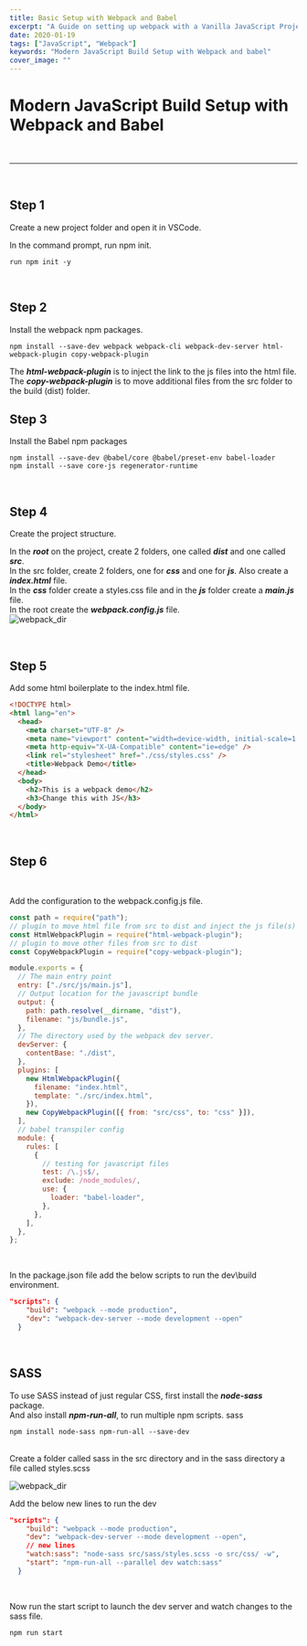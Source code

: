 ```yaml
---
title: Basic Setup with Webpack and Babel
excerpt: "A Guide on setting up webpack with a Vanilla JavaScript Project"
date: 2020-01-19
tags: ["JavaScript", "Webpack"]
keywords: "Modern JavaScript Build Setup with Webpack and babel"
cover_image: ""
---
```


# Modern JavaScript Build Setup with Webpack and Babel

<br>
<hr>
<br>

## Step 1

Create a new project folder and open it in VSCode.

In the command prompt, run npm init.

```batch
run npm init -y
```

<br>

## Step 2

Install the webpack npm packages.

```batch
npm install --save-dev webpack webpack-cli webpack-dev-server html-webpack-plugin copy-webpack-plugin
```

The **_html-webpack-plugin_** is to inject the link to the js files into the html file.  
The **_copy-webpack-plugin_** is to move additional files from the src folder to the build (dist) folder.
<br>

## Step 3

Install the Babel npm packages

```batch
npm install --save-dev @babel/core @babel/preset-env babel-loader
npm install --save core-js regenerator-runtime
```

<br>

## Step 4

Create the project structure.

In the **_root_** on the project, create 2 folders, one called **_dist_** and one called **_src_**.  
In the src folder, create 2 folders, one for **_css_** and one for **_js_**. Also create a **_index.html_** file.  
In the **_css_** folder create a styles.css file and in the **_js_** folder create a **_main.js_** file.  
In the root create the **_webpack.config.js_** file.  
![webpack_dir](/assets/images/CodeQuality/webpack_dir.png)

<br>

## Step 5

Add some html boilerplate to the index.html file.

```html
<!DOCTYPE html>
<html lang="en">
  <head>
    <meta charset="UTF-8" />
    <meta name="viewport" content="width=device-width, initial-scale=1.0" />
    <meta http-equiv="X-UA-Compatible" content="ie=edge" />
    <link rel="stylesheet" href="./css/styles.css" />
    <title>Webpack Demo</title>
  </head>
  <body>
    <h2>This is a webpack demo</h2>
    <h3>Change this with JS</h3>
  </body>
</html>
```

<br>

## Step 6

<br>

Add the configuration to the webpack.config.js file.

```javascript
const path = require("path");
// plugin to move html file from src to dist and inject the js file(s)
const HtmlWebpackPlugin = require("html-webpack-plugin");
// plugin to move other files from src to dist
const CopyWebpackPlugin = require("copy-webpack-plugin");

module.exports = {
  // The main entry point
  entry: ["./src/js/main.js"],
  // Output location for the javascript bundle
  output: {
    path: path.resolve(__dirname, "dist"),
    filename: "js/bundle.js",
  },
  // The directory used by the webpack dev server.
  devServer: {
    contentBase: "./dist",
  },
  plugins: [
    new HtmlWebpackPlugin({
      filename: "index.html",
      template: "./src/index.html",
    }),
    new CopyWebpackPlugin([{ from: "src/css", to: "css" }]),
  ],
  // babel transpiler config
  module: {
    rules: [
      {
        // testing for javascript files
        test: /\.js$/,
        exclude: /node_modules/,
        use: {
          loader: "babel-loader",
        },
      },
    ],
  },
};
```

<br>

In the package.json file add the below scripts to run the dev\build environment.

```json
"scripts": {
    "build": "webpack --mode production",
    "dev": "webpack-dev-server --mode development --open"
  }
```

<br>

## SASS

To use SASS instead of just regular CSS, first install the **_node-sass_** package.  
And also install **_npm-run-all_**, to run multiple npm scripts.
sass

```batch
npm install node-sass npm-run-all --save-dev
```

<br>
Create a folder called sass in the src directory and in the sass directory a file called styles.scss

![webpack_dir](/assets/images/CodeQuality/webpack_dir.png)

Add the below new lines to run the dev

```json
"scripts": {
    "build": "webpack --mode production",
    "dev": "webpack-dev-server --mode development --open",
    // new lines
    "watch:sass": "node-sass src/sass/styles.scss -o src/css/ -w",
    "start": "npm-run-all --parallel dev watch:sass"
  }
```

<br>

Now run the start script to launch the dev server and watch changes to the sass file.

```javascript
npm run start
```
